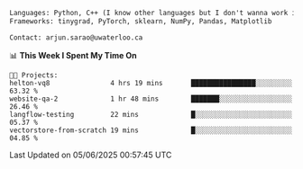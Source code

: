 ```txt
Languages: Python, C++ (I know other languages but I don't wanna work in em)
Frameworks: tinygrad, PyTorch, sklearn, NumPy, Pandas, Matplotlib

Contact: arjun.sarao@uwaterloo.ca
```

<!--START_SECTION:waka-->
📊 **This Week I Spent My Time On** 

```text
🐱‍💻 Projects: 
helton-vq8               4 hrs 19 mins       ████████████████░░░░░░░░░   63.32 % 
website-qa-2             1 hr 48 mins        ███████░░░░░░░░░░░░░░░░░░   26.46 % 
langflow-testing         22 mins             █░░░░░░░░░░░░░░░░░░░░░░░░   05.37 % 
vectorstore-from-scratch 19 mins             █░░░░░░░░░░░░░░░░░░░░░░░░   04.85 % 
```


 Last Updated on 05/06/2025 00:57:45 UTC
<!--END_SECTION:waka-->
